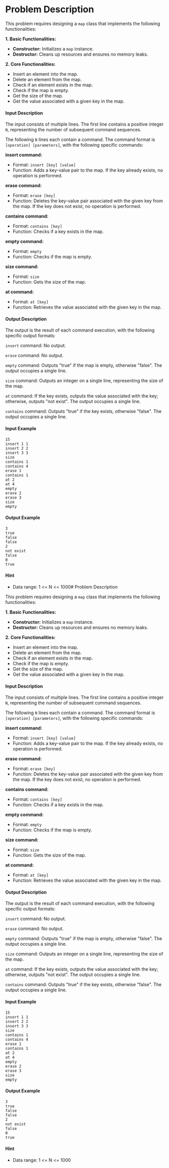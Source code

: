# Problem Description

This problem requires designing a `map` class that implements the following functionalities:

**1. Basic Functionalities:**

- **Constructor:** Initializes a `map` instance.
- **Destructor:** Cleans up resources and ensures no memory leaks.

**2. Core Functionalities:**

- Insert an element into the map.
- Delete an element from the map.
- Check if an element exists in the map.
- Check if the map is empty.
- Get the size of the map.
- Get the value associated with a given key in the map.


#### Input Description

The input consists of multiple lines. The first line contains a positive integer `N`, representing the number of subsequent command sequences.

The following `N` lines each contain a command. The command format is `[operation] [parameters]`, with the following specific commands:

**insert command:**

- Format: `insert [key] [value]`
- Function: Adds a key-value pair to the map. If the key already exists, no operation is performed.

**erase command:**

- Format: `erase [key]`
- Function: Deletes the key-value pair associated with the given key from the map. If the key does not exist, no operation is performed.

**contains command:**

- Format: `contains [key]`
- Function: Checks if a key exists in the map.

**empty command:**

- Format: `empty`
- Function: Checks if the map is empty.

**size command:**

- Format: `size`
- Function: Gets the size of the map.

**at command:**

- Format: `at [key]`
- Function: Retrieves the value associated with the given key in the map.


#### Output Description

The output is the result of each command execution, with the following specific output formats:

`insert` command: No output.

`erase` command: No output.

`empty` command: Outputs "true" if the map is empty, otherwise "false". The output occupies a single line.

`size` command: Outputs an integer on a single line, representing the size of the map.

`at` command: If the key exists, outputs the value associated with the key; otherwise, outputs "not exist". The output occupies a single line.

`contains` command: Outputs "true" if the key exists, otherwise "false". The output occupies a single line.


#### Input Example

```
15
insert 1 1
insert 2 2
insert 3 3
size
contains 1
contains 4
erase 1
contains 1
at 2
at 4
empty
erase 2
erase 3
size
empty
```


#### Output Example

```
3
true
false
false
2
not exist
false
0
true
```


#### Hint

- Data range: 1 <= N <= 1000# Problem Description

This problem requires designing a `map` class that implements the following functionalities:

**1. Basic Functionalities:**

- **Constructor:** Initializes a `map` instance.
- **Destructor:** Cleans up resources and ensures no memory leaks.

**2. Core Functionalities:**

- Insert an element into the map.
- Delete an element from the map.
- Check if an element exists in the map.
- Check if the map is empty.
- Get the size of the map.
- Get the value associated with a given key in the map.


#### Input Description

The input consists of multiple lines. The first line contains a positive integer `N`, representing the number of subsequent command sequences.

The following `N` lines each contain a command. The command format is `[operation] [parameters]`, with the following specific commands:

**insert command:**

- Format: `insert [key] [value]`
- Function: Adds a key-value pair to the map. If the key already exists, no operation is performed.

**erase command:**

- Format: `erase [key]`
- Function: Deletes the key-value pair associated with the given key from the map. If the key does not exist, no operation is performed.

**contains command:**

- Format: `contains [key]`
- Function: Checks if a key exists in the map.

**empty command:**

- Format: `empty`
- Function: Checks if the map is empty.

**size command:**

- Format: `size`
- Function: Gets the size of the map.

**at command:**

- Format: `at [key]`
- Function: Retrieves the value associated with the given key in the map.


#### Output Description

The output is the result of each command execution, with the following specific output formats:

`insert` command: No output.

`erase` command: No output.

`empty` command: Outputs "true" if the map is empty, otherwise "false". The output occupies a single line.

`size` command: Outputs an integer on a single line, representing the size of the map.

`at` command: If the key exists, outputs the value associated with the key; otherwise, outputs "not exist". The output occupies a single line.

`contains` command: Outputs "true" if the key exists, otherwise "false". The output occupies a single line.


#### Input Example

```
15
insert 1 1
insert 2 2
insert 3 3
size
contains 1
contains 4
erase 1
contains 1
at 2
at 4
empty
erase 2
erase 3
size
empty
```


#### Output Example

```
3
true
false
false
2
not exist
false
0
true
```


#### Hint

- Data range: 1 <= N <= 1000